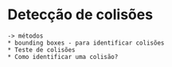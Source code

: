 # Detecção de colisões

	-> métodos
	* bounding boxes - para identificar colisões 
	* Teste de colisões
	* Como identificar uma colisão?

